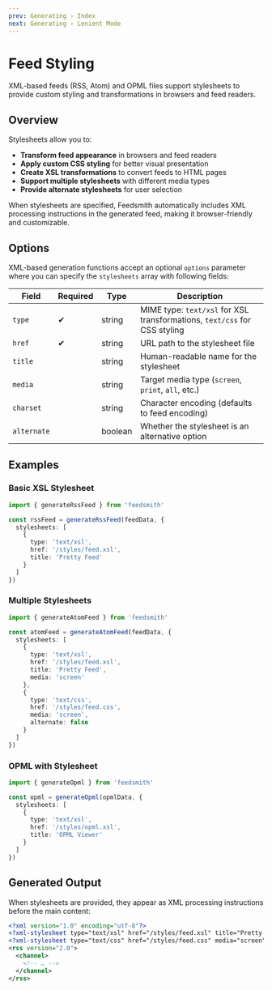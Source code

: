 ```yaml
---
prev: Generating › Index
next: Generating › Lenient Mode
---
```


# Feed Styling

XML-based feeds (RSS, Atom) and OPML files support stylesheets to provide custom styling and transformations in browsers and feed readers.

## Overview

Stylesheets allow you to:

- **Transform feed appearance** in browsers and feed readers
- **Apply custom CSS styling** for better visual presentation
- **Create XSL transformations** to convert feeds to HTML pages
- **Support multiple stylesheets** with different media types
- **Provide alternate stylesheets** for user selection

When stylesheets are specified, Feedsmith automatically includes XML processing instructions in the generated feed, making it browser-friendly and customizable.

## Options

XML-based generation functions accept an optional `options` parameter where you can specify the `stylesheets` array with following fields:

| Field | Required | Type | Description |
|-------|----------|------|-------------|
| `type` | ✔︎ | string | MIME type: `text/xsl` for XSL transformations, `text/css` for CSS styling |
| `href` | ✔︎ | string | URL path to the stylesheet file |
| `title` |  | string | Human-readable name for the stylesheet |
| `media` |  | string | Target media type (`screen`, `print`, `all`, etc.) |
| `charset` |  | string | Character encoding (defaults to feed encoding) |
| `alternate` |  | boolean | Whether the stylesheet is an alternative option |

## Examples

### Basic XSL Stylesheet

```typescript
import { generateRssFeed } from 'feedsmith'

const rssFeed = generateRssFeed(feedData, {
  stylesheets: [
    {
      type: 'text/xsl',
      href: '/styles/feed.xsl',
      title: 'Pretty Feed'
    }
  ]
})
```

### Multiple Stylesheets

```typescript
import { generateAtomFeed } from 'feedsmith'

const atomFeed = generateAtomFeed(feedData, {
  stylesheets: [
    {
      type: 'text/xsl',
      href: '/styles/feed.xsl',
      title: 'Pretty Feed',
      media: 'screen'
    },
    {
      type: 'text/css',
      href: '/styles/feed.css',
      media: 'screen',
      alternate: false
    }
  ]
})
```

### OPML with Stylesheet

```typescript
import { generateOpml } from 'feedsmith'

const opml = generateOpml(opmlData, {
  stylesheets: [
    {
      type: 'text/xsl',
      href: '/styles/opml.xsl',
      title: 'OPML Viewer'
    }
  ]
})
```

## Generated Output

When stylesheets are provided, they appear as XML processing instructions before the main content:

```xml
<?xml version="1.0" encoding="utf-8"?>
<?xml-stylesheet type="text/xsl" href="/styles/feed.xsl" title="Pretty Feed" media="screen"?>
<?xml-stylesheet type="text/css" href="/styles/feed.css" media="screen" alternate="no"?>
<rss version="2.0">
  <channel>
    <!-- … -->
  </channel>
</rss>
```
